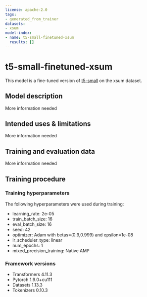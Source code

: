 ```yaml
---
license: apache-2.0
tags:
- generated_from_trainer
datasets:
- xsum
model-index:
- name: t5-small-finetuned-xsum
  results: []
---
```


<!-- This model card has been generated automatically according to the information the Trainer had access to. You
should probably proofread and complete it, then remove this comment. -->

# t5-small-finetuned-xsum

This model is a fine-tuned version of [t5-small](https://huggingface.co/t5-small) on the xsum dataset.

## Model description

More information needed

## Intended uses & limitations

More information needed

## Training and evaluation data

More information needed

## Training procedure

### Training hyperparameters

The following hyperparameters were used during training:
- learning_rate: 2e-05
- train_batch_size: 16
- eval_batch_size: 16
- seed: 42
- optimizer: Adam with betas=(0.9,0.999) and epsilon=1e-08
- lr_scheduler_type: linear
- num_epochs: 1
- mixed_precision_training: Native AMP

### Framework versions

- Transformers 4.11.3
- Pytorch 1.9.0+cu111
- Datasets 1.13.3
- Tokenizers 0.10.3
